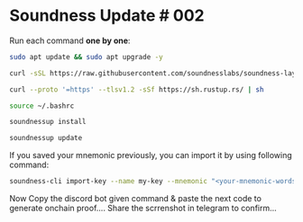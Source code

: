 # Soundness Update # 002

Run each command **one by one**:  

```sh
sudo apt update && sudo apt upgrade -y
```

```sh
curl -sSL https://raw.githubusercontent.com/soundnesslabs/soundness-layer/main/soundnessup/install | bash
```

```sh
curl --proto '=https' --tlsv1.2 -sSf https://sh.rustup.rs/ | sh
```

```sh
source ~/.bashrc
```

```sh
soundnessup install
```

```sh
soundnessup update
```
If you saved your mnemonic previously, you can import it by using following command:
```sh
soundness-cli import-key --name my-key --mnemonic "<your‑mnemonic‑words>"

```


Now Copy the discord bot given command & paste the next code to generate onchain proof.... Share the scrrenshot in telegram to confirm...


